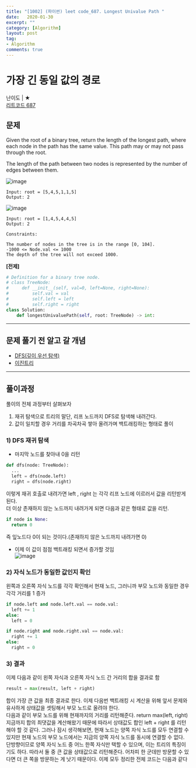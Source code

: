 ```yaml
---
title: "[1002] (파이썬) leet code_687. Longest Univalue Path "
date:   2020-01-30
excerpt: ""
category: [Algorithm]
layout: post
tag:
- Algorithm
comments: true
---
```


# 가장 긴 동일 값의 경로
난이도 | ★       
[리트코드 687](https://leetcode.com/problems/longest-univalue-path/)      

## 문제
Given the root of a binary tree, return the length of the longest path, where each node in the path has the same value. This path may or may not pass through the root.

The length of the path between two nodes is represented by the number of edges between them.

![image](https://user-images.githubusercontent.com/76824611/123450023-35cab100-d617-11eb-8c2e-62376532679c.png)


```
Input: root = [5,4,5,1,1,5]
Output: 2
```

![image](https://user-images.githubusercontent.com/76824611/123450093-4c710800-d617-11eb-9cd4-3c62a8a5dff4.png)

```
Input: root = [1,4,5,4,4,5]
Output: 2
```

```
Constraints:

The number of nodes in the tree is in the range [0, 104].
-1000 <= Node.val <= 1000
The depth of the tree will not exceed 1000.
```


**[전제]**   
```python
# Definition for a binary tree node.
# class TreeNode:
#     def __init__(self, val=0, left=None, right=None):
#         self.val = val
#         self.left = left
#         self.right = right
class Solution:
    def longestUnivaluePath(self, root: TreeNode) -> int:
 ```       


----



## 문제 풀기 전 알고 갈 개념

* [DFS(깊이 우선 탐색)](https://yerimoh.github.io/Algo020/#%EA%B9%8A%EC%9D%B4-%EC%9A%B0%EC%84%A0-%ED%83%90%EC%83%89depth-first-search--dfs)     
* [이진트리](https://yerimoh.github.io/Algo023/)




----


## 풀이과정


풀이의 전체 과정부터 살펴보자    

1) 재귀 탐색으로 트리의 말단, 리프 노드까지 DFS로 탐색해 내려간다.   
2) 값이 일치할 경우 거리를 차곡차곡 쌓아 올려가며 백트래킹하는 형태로 풀이       


### 1) DFS 재귀 탐색
* 마지막 노드를 찾아내 0을 리턴

```python
def dfs(node: TreeNode):
  ...
  left = dfs(node.left) 
  right = dfs(node.right)
```

이렇게 재귀 호출로 내려가면 left , right 는 각각 리프 노드에 이르러서 값을 리턴받게 된다.       
더 이상 존재하지 않는 노드까지 내려가게 되면 다음과 같은 형태로 값을 리턴.     
```python
if node is None:
  return 0
```
즉 잎노드다 0이 되는 것이다.(존재하지 않은 노드까지 내려가면 0)     
* 이제 이 값이 점점 백트래킹 되면서 증가할 것임   
![image](https://user-images.githubusercontent.com/76824611/123454512-9cea6480-d61b-11eb-87f5-23bd5511f016.png)


### 2) 자식 노드가 동일한 값인지 확인
왼쪽과 오른쪽 자식 노드를 각각 확인해서 현재 노드, 그러니까 부모 노드와 동일한 경우 각각 거리를 1 증가         
```python
if node.left and node.left.val == node.val:
  left += 1 
else:
  left = 0 

if node.right and node.right.val == node.val:
  right += 1 
else:
  right = 0
```


### 3) 결과
이제 다음과 같이 왼쪽 자식과 오른쪽 자식 노드 간 거리의 합을 결과로 함   
```python
result = max(result, left + right)
```
합이 가장 큰 값을 최종 결과로 한다. 이제 다음번 백트래킹 시 계산을 위해 앞서 문제와 유사하게 상태값을 셋팅해서 부모 노드로 올려야 한다.   
다음과 같이 부모 노드를 위해 현재까지의 거리를 리턴해준다.
return max(left, right)
지금까지 합의 최댓값을 계산해왔기 때문에 따라서 상태값도 합인 left + right 를 리턴 해야 할 것 같다. 그러나 잠시 생각해보면, 현재 노드는 양쪽 자식 노드를 모두 연결할 수있지만 현재 노드의 부모 노드에서는 지금의 양쪽 자식 노드를 동시에 연결할 수 없다.
단방향이므로 양쪽 자식 노드 중 어느 한쪽 자식만 택할 수 있으며, 이는 트리의 특징이 기도 하다. 따라서 둘 중 큰 값을 상태값으로 리턴해준다. 어차피 한 군데만 방문할 수 있다면 더 큰 쪽을 방문하는 게 낫기 때문이다.
이제 모두 정리한 전체 코드는 다음과 같다


























 


